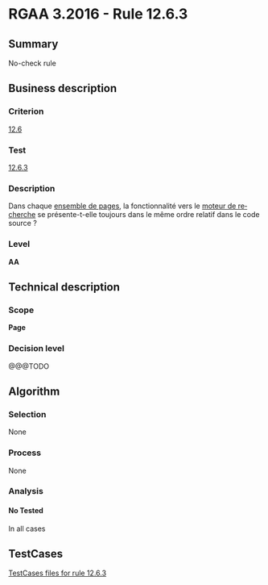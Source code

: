 # RGAA 3.2016 - Rule 12.6.3

## Summary
No-check rule


## Business description

### Criterion
[12.6](http://references.modernisation.gouv.fr/rgaa-accessibilite/criteres.html#crit-12-6)

### Test
[12.6.3](http://references.modernisation.gouv.fr/rgaa-accessibilite/criteres.html#test-12-6-3)

### Description
<div lang="fr">Dans chaque <a href="http://references.modernisation.gouv.fr/rgaa-accessibilite/glossaire.html#ensemble-de-pages">ensemble de pages</a>, la fonctionnalit&#xE9; vers le <a href="http://references.modernisation.gouv.fr/rgaa-accessibilite/glossaire.html#moteur-de-recherche-interne--un-site-web">moteur de recherche</a> se pr&#xE9;sente-t-elle toujours dans le m&#xEA;me ordre relatif dans le code source&nbsp;?</div>

### Level
**AA**


## Technical description

### Scope
**Page**

### Decision level
@@@TODO


## Algorithm

### Selection
None

### Process
None

### Analysis

#### No Tested
In all cases


##  TestCases

[TestCases files for rule 12.6.3](https://github.com/Asqatasun/Asqatasun/tree/develop/rules/rules-rgaa3.2016/src/test/resources/testcases/rgaa32016/Rgaa32016Rule120603/)


